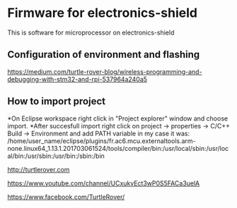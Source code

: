 # Firmware for electronics-shield

This is software for microprocessor on electronics-shield 

## Configuration of environment and flashing
https://medium.com/turtle-rover-blog/wireless-programming-and-debugging-with-stm32-and-rpi-537964a240a5

## How to import project

*On Eclipse workspace right click in "Project explorer" window and choose import.
*After succesfull import right click on project -> properties -> C/C++ Build -> Environment and add PATH variable
in my case it was: /home/user_name/eclipse/plugins/fr.ac6.mcu.externaltools.arm-none.linux64_1.13.1.201703061524/tools/compiler/bin:/usr/local/sbin:/usr/local/bin:/usr/sbin:/usr/bin:/sbin:/bin

http://turtlerover.com

https://www.youtube.com/channel/UCxukvEct3wP0S5FACa3uelA

https://www.facebook.com/TurtleRover/
